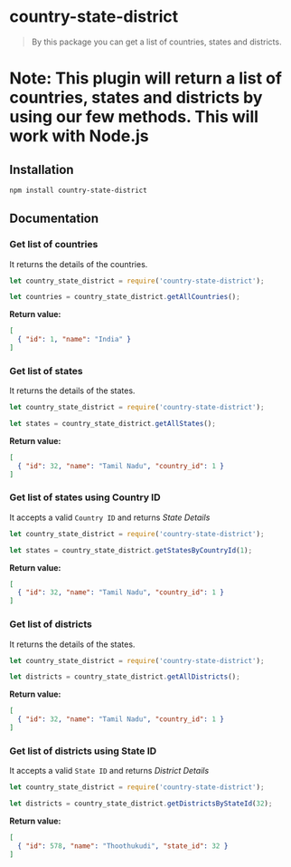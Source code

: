 # country-state-district

> By this package you can get a list of countries, states and districts.



**Note:** This plugin will return a list of countries, states and districts by using our few methods. This will work with Node.js
=======

## Installation

```sh
npm install country-state-district
```

## Documentation

### Get list of countries

It returns the details of the countries.

```js
let country_state_district = require('country-state-district');

let countries = country_state_district.getAllCountries();
```

**Return value:**
```json
[
  { "id": 1, "name": "India" }
]
```

### Get list of states

It returns the details of the states.

```js
let country_state_district = require('country-state-district');

let states = country_state_district.getAllStates();
```

**Return value:**
```json
[
  { "id": 32, "name": "Tamil Nadu", "country_id": 1 }
]
```

### Get list of states using Country ID

It accepts a valid `Country ID` and returns _State Details_

```js
let country_state_district = require('country-state-district');

let states = country_state_district.getStatesByCountryId(1);
```

**Return value:**
```json
[
  { "id": 32, "name": "Tamil Nadu", "country_id": 1 }
]
```

### Get list of districts

It returns the details of the states.

```js
let country_state_district = require('country-state-district');

let districts = country_state_district.getAllDistricts();
```

**Return value:**
```json
[
  { "id": 32, "name": "Tamil Nadu", "country_id": 1 }
]
```

### Get list of districts using State ID

It accepts a valid `State ID` and returns _District Details_

```js
let country_state_district = require('country-state-district');

let districts = country_state_district.getDistrictsByStateId(32);
```

**Return value:**
```json
[
  { "id": 578, "name": "Thoothukudi", "state_id": 32 }
]
```
